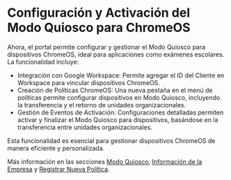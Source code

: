 # Configuración y Activación del Modo Quiosco para ChromeOS

Ahora, el portal permite configurar y gestionar el Modo Quiosco para dispositivos ChromeOS, ideal para aplicaciones como exámenes escolares. La funcionalidad incluye:

* Integración con Google Workspace: Permite agregar el ID del Cliente en Workspace para vincular dispositivos ChromeOS.
* Creación de Políticas ChromeOS: Una nueva pestaña en el menú de políticas permite configurar dispositivos en Modo Quiosco, incluyendo la transferencia y el retorno de unidades organizacionales.
* Gestión de Eventos de Activación: Configuraciones detalladas permiten activar y finalizar el Modo Quiosco para dispositivos, basándose en la transferencia entre unidades organizacionales.

Esta funcionalidad es esencial para gestionar dispositivos ChromeOS de manera eficiente y personalizada.

Más información en las secciones [Modo Quiosco](../../portal/configuracion/editar-politica/modo-quiosco.md), [Información de la Empresa](../../portal/empresa/informacion-de-la-empresa.md) y [Registrar Nueva Política](../../portal/configuracion/registrar-nueva-politica.md).
